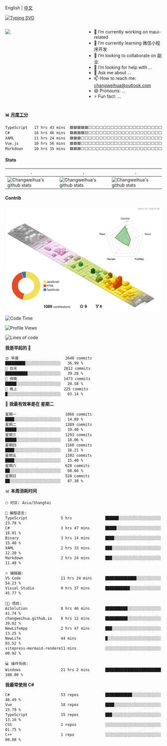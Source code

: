 English | [中文](README_CN.md)

[![Typing SVG](https://readme-typing-svg.herokuapp.com?color=%2336BCF7&center=true&vCenter=true&width=600&lines=Hi+there+👋,+I+am+Chang+Weihua;+Welcome+to+My+Profile!;Over+9+years+of+programming+experience;Always+learning+new+things+)](https://git.io/typing-svg)

<div style="display: grid;gap: 20px;grid-template-columns: repeat(auto-fit, minmax(240px, 1fr));">

[<img src="https://github-readme-stats.vercel.app/api?username=changweihua&show_icons=true&locale=cn" />](https://metrics.lecoq.io/changweihua#gh-light-mode-only)

<div>

- 🔭 I’m currently working on maui-related
- 🌱 I’m currently learning 微信小程序开发
- 👯 I’m looking to collaborate on 副业
- 🤔 I’m looking for help with ...
- 💬 Ask me about ...
- 📫 How to reach me: changweihua@outlook.com
- 😄 Pronouns: ...
- ⚡ Fun fact: ...

</div>

</div>

#### :bar_chart: [月度工分](https://github.com/changweihua/wakapi)

<!--START_SECTION:wakao-->

```txt
TypeScript   17 hrs 43 mins  🟩🟩🟩🟩🟩⬜⬜⬜⬜⬜⬜⬜⬜⬜⬜⬜⬜⬜⬜⬜⬜⬜⬜⬜⬜   19.88 %
C#           16 hrs 46 mins  🟩🟩🟩🟩🟨⬜⬜⬜⬜⬜⬜⬜⬜⬜⬜⬜⬜⬜⬜⬜⬜⬜⬜⬜⬜   18.82 %
XAML         11 hrs 24 mins  🟩🟩🟩⬜⬜⬜⬜⬜⬜⬜⬜⬜⬜⬜⬜⬜⬜⬜⬜⬜⬜⬜⬜⬜⬜   12.80 %
Vue.js       10 hrs 56 mins  🟩🟩🟩⬜⬜⬜⬜⬜⬜⬜⬜⬜⬜⬜⬜⬜⬜⬜⬜⬜⬜⬜⬜⬜⬜   12.28 %
Markdown     10 hrs 35 mins  🟩🟩🟩⬜⬜⬜⬜⬜⬜⬜⬜⬜⬜⬜⬜⬜⬜⬜⬜⬜⬜⬜⬜⬜⬜   11.88 %
```

<!--END_SECTION:wakao-->

#### Stats ####


| .                                                                                                                                            | .                                                                                                                                      | .                                                                                                                                                     |
| -------------------------------------------------------------------------------------------------------------------------------------------- | -------------------------------------------------------------------------------------------------------------------------------------- | ----------------------------------------------------------------------------------------------------------------------------------------------------- |
| ![Changweihua's github stats](https://github-readme-stats.vercel.app/api?username=changweihua&show_icons=true&theme=radical&hide_title=true) | ![Changweihua's github stats](https://github-readme-stats.vercel.app/api/top-langs/?username=changweihua&theme=radical&layout=compact) | ![Changweihua's github stats](https://github-readme-stats.vercel.app/api?username=changweihua&show_icons=true&theme=radical&include_all_commits=true) |


#### Contrib ####

<!--   profile-green-animate -->
![](./profile-3d-contrib/profile-south-season-animate.svg)

<!--START_SECTION:waka-->
![Code Time](http://img.shields.io/badge/Code%20Time-1%2C568%20hrs%2022%20mins-blue)

![Profile Views](http://img.shields.io/badge/%E4%B8%AA%E4%BA%BA%E8%B5%84%E6%96%99%E8%A7%82%E7%9C%8B%E6%AC%A1%E6%95%B0-9-blue)

![Lines of code](https://img.shields.io/badge/%E4%BB%8E%E3%80%8CHello%20World%E3%80%8D%E8%B5%B7%E6%88%91%E5%B7%B2%E7%BB%8F%E5%86%99%E4%BA%86-24.3%20million%20%E8%A1%8C%E4%BB%A3%E7%A0%81-blue)

**我是早起的 🐤** 

```text
🌞 早晨                     2648 commits        █████████░░░░░░░░░░░░░░░░   36.99 % 
🌆 白天                     2812 commits        ██████████░░░░░░░░░░░░░░░   39.28 % 
🌃 傍晚                     1473 commits        █████░░░░░░░░░░░░░░░░░░░░   20.58 % 
🌙 晚上                     225 commits         █░░░░░░░░░░░░░░░░░░░░░░░░   03.14 % 
```
📅 **我最有效率是在 星期二** 

```text
星期一                      1066 commits        ████░░░░░░░░░░░░░░░░░░░░░   14.89 % 
星期二                      1389 commits        █████░░░░░░░░░░░░░░░░░░░░   19.40 % 
星期三                      1293 commits        █████░░░░░░░░░░░░░░░░░░░░   18.06 % 
星期四                      1160 commits        ████░░░░░░░░░░░░░░░░░░░░░   16.21 % 
星期五                      1102 commits        ████░░░░░░░░░░░░░░░░░░░░░   15.40 % 
星期六                      620 commits         ██░░░░░░░░░░░░░░░░░░░░░░░   08.66 % 
星期日                      528 commits         ██░░░░░░░░░░░░░░░░░░░░░░░   07.38 % 
```


📊 **本周消耗时间** 

```text
🕑︎ 时区: Asia/Shanghai

💬 编程语言: 
TypeScript               5 hrs               ██████░░░░░░░░░░░░░░░░░░░   23.78 % 
C#                       3 hrs 47 mins       █████░░░░░░░░░░░░░░░░░░░░   18.01 % 
Binary                   3 hrs 14 mins       ████░░░░░░░░░░░░░░░░░░░░░   15.40 % 
XAML                     2 hrs 33 mins       ███░░░░░░░░░░░░░░░░░░░░░░   12.20 % 
Markdown                 2 hrs 24 mins       ███░░░░░░░░░░░░░░░░░░░░░░   11.48 % 

🔥 编辑器: 
VS Code                  11 hrs 24 mins      ██████████████░░░░░░░░░░░   54.23 % 
Visual Studio            9 hrs 37 mins       ███████████░░░░░░░░░░░░░░   45.77 % 

🐱‍💻 项目: 
AiSolution               8 hrs 46 mins       ██████████░░░░░░░░░░░░░░░   41.74 % 
changweihua.github.io    8 hrs 12 mins       ██████████░░░░░░░░░░░░░░░   39.02 % 
NewLifeApp               2 hrs 47 mins       ███░░░░░░░░░░░░░░░░░░░░░░   13.25 % 
NewLife                  44 mins             █░░░░░░░░░░░░░░░░░░░░░░░░   03.52 % 
vitepress-mermaid-rendere11 mins             ░░░░░░░░░░░░░░░░░░░░░░░░░   00.92 % 

💻 操作系统: 
Windows                  21 hrs 2 mins       █████████████████████████   100.00 % 
```

**我最常使用 C#** 

```text
C#                       53 repos            ████████████░░░░░░░░░░░░░   46.49 % 
Vue                      18 repos            ████░░░░░░░░░░░░░░░░░░░░░   15.79 % 
TypeScript               15 repos            ███░░░░░░░░░░░░░░░░░░░░░░   13.16 % 
CSS                      2 repos             ░░░░░░░░░░░░░░░░░░░░░░░░░   01.75 % 
C++                      1 repo              ░░░░░░░░░░░░░░░░░░░░░░░░░   00.88 % 
```




<!--END_SECTION:waka-->


<!-- ![](assets/Bottom_down.svg) -->
